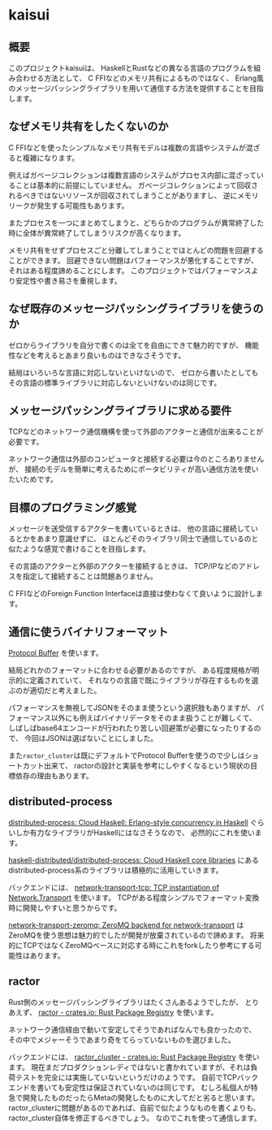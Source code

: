 # kaisui

## 概要

このプロジェクトkaisuiは、
HaskellとRustなどの異なる言語のプログラムを組み合わせる方法として、
C FFIなどのメモリ共有によるものではなく、
Erlang風のメッセージパッシングライブラリを用いて通信する方法を提供することを目指します。

## なぜメモリ共有をしたくないのか

C FFIなどを使ったシンプルなメモリ共有モデルは複数の言語やシステムが混ざると複雑になります。

例えばガベージコレクションは複数言語のシステムがプロセス内部に混ざっていることは基本的に前提にしていません。
ガベージコレクションによって回収されるべきではないリソースが回収されてしまうことがありますし、
逆にメモリリークが発生する可能性もあります。

またプロセスを一つにまとめてしまうと、どちらかのプログラムが異常終了した時に全体が異常終了してしまうリスクが高くなります。

メモリ共有をせずプロセスごと分離してしまうことでほとんどの問題を回避することができます。
回避できない問題はパフォーマンスが悪化することですが、それはある程度諦めることにします。
このプロジェクトではパフォーマンスより安定性や書き易さを重視します。

## なぜ既存のメッセージパッシングライブラリを使うのか

ゼロからライブラリを自分で書くのは全てを自由にできて魅力的ですが、
機能性などを考えるとあまり良いものはできなさそうです。

結局はいろいろな言語に対応しないといけないので、
ゼロから書いたとしてもその言語の標準ライブラリに対応しないといけないのは同じです。

## メッセージパッシングライブラリに求める要件

TCPなどのネットワーク通信機構を使って外部のアクターと通信が出来ることが必要です。

ネットワーク通信は外部のコンピュータと接続する必要は今のところありませんが、
接続のモデルを簡単に考えるためにポータビリティが高い通信方法を使いたいためです。

## 目標のプログラミング感覚

メッセージを送受信するアクターを書いているときは、
他の言語に接続しているとかをあまり意識せずに、
ほとんどそのライブラリ同士で通信しているのと似たような感覚で書けることを目指します。

その言語のアクターと外部のアクターを接続するときは、
TCP/IPなどのアドレスを指定して接続することは問題ありません。

C FFIなどのForeign Function Interfaceは直接は使わなくて良いように設計します。

## 通信に使うバイナリフォーマット

[Protocol Buffer](https://protobuf.dev/)
を使います。

結局どれかのフォーマットに合わせる必要があるのですが、
ある程度規格が明示的に定義されていて、
それなりの言語で既にライブラリが存在するものを選ぶのが適切だと考えました。

パフォーマンスを無視してJSONをそのまま使うという選択肢もありますが、
パフォーマンス以外にも例えばバイナリデータをそのまま扱うことが難しくて、
しばしばbase64エンコードが行われたり苦しい回避策が必要になったりするので、
今回はJSONは選ばないことにしました。

また`ractor_cluster`は既にデフォルトでProtocol Bufferを使うので少しはショートカット出来て、
ractorの設計と実装を参考にしやすくなるという現状の目標依存の理由もあります。

## distributed-process

[distributed-process: Cloud Haskell: Erlang-style concurrency in Haskell](https://hackage.haskell.org/package/distributed-process)
ぐらいしか有力なライブラリがHaskellにはなさそうなので、
必然的にこれを使います。

[haskell-distributed/distributed-process: Cloud Haskell core libraries](https://github.com/haskell-distributed/distributed-process)
にあるdistributed-process系のライブラリは積極的に活用していきます。

バックエンドには、
[network-transport-tcp: TCP instantiation of Network.Transport](https://hackage.haskell.org/package/network-transport-tcp)
を使います。
TCPがある程度シンプルでフォーマット変換時に開発しやすいと思うからです。

[network-transport-zeromq: ZeroMQ backend for network-transport](https://hackage.haskell.org/package/network-transport-zeromq)
はZeroMQを使う思想は魅力的でしたが開発が放棄されているので諦めます。
将来的にTCPではなくZeroMQベースに対応する時にこれをforkしたり参考にする可能性はあります。

## ractor

Rust側のメッセージパッシングライブラリはたくさんあるようでしたが、
とりあえず、
[ractor - crates.io: Rust Package Registry](https://crates.io/crates/ractor)
を使います。

ネットワーク通信経由で動いて安定してそうであればなんでも良かったので、
その中でメジャーそうであまり奇をてらっていないものを選びました。

バックエンドには、
[ractor_cluster - crates.io: Rust Package Registry](https://crates.io/crates/ractor_cluster)
を使います。
現在まだプロダクションレディではないと書かれていますが、それは負荷テストを完全には実施していないというだけのようです。
自前でTCPバックエンドを書いても安定性は保証されていないのは同じです。
むしろ私個人が特急で開発したものだったらMetaの開発したものに大してだと劣ると思います。
ractor_clusterに問題があるのであれば、自前で似たようなものを書くよりも、ractor_cluster自体を修正するべきでしょう。
なのでこれを使って通信します。
